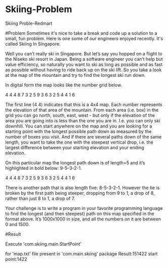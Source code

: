 # Skiing-Problem
Skiing Proble-Redmart

#Problem
Sometimes it's nice to take a break and code up a solution to a small, fun problem. Here is one some of our engineers enjoyed recently. It's called Skiing In Singapore.

Well you can’t really ski in Singapore. But let’s say you hopped on a flight to the Niseko ski resort in Japan. Being a software engineer you can’t help but value efficiency, so naturally you want to ski as long as possible and as fast as possible without having to ride back up on the ski lift. So you take a look at the map of the mountain and try to find the longest ski run down.

In digital form the map looks like the number grid below.

4 4 
4 8 7 3 
2 5 9 3 
6 3 2 5 
4 4 1 6

The first line (4 4) indicates that this is a 4x4 map. Each number represents the elevation of that area of the mountain. From each area (i.e. box) in the grid you can go north, south, east, west - but only if the elevation of the area you are going into is less than the one you are in. I.e. you can only ski downhill. You can start anywhere on the map and you are looking for a starting point with the longest possible path down as measured by the number of boxes you visit. And if there are several paths down of the same length, you want to take the one with the steepest vertical drop, i.e. the largest difference between your starting elevation and your ending elevation.

On this particular map the longest path down is of length=5 and it’s highlighted in bold below: 9-5-3-2-1.

4 4 
4 8 7 3 
2 5 9 3 
6 3 2 5 
4 4 1 6

There is another path that is also length five: 8-5-3-2-1. However the tie is broken by the first path being steeper, dropping from 9 to 1, a drop of 8, rather than just 8 to 1, a drop of 7.

Your challenge is to write a program in your favorite programming language to find the longest (and then steepest) path on this map specified in the format above. It’s 1000x1000 in size, and all the numbers on it are between 0 and 1500.



#Result

Execute 'com.skiing.main.StartPoint'

for 'map.txt' file present in 'com.main.skiing' package
Result:151422 start point:1422
